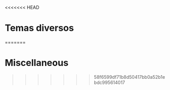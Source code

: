 <<<<<<< HEAD
# Temas diversos

=======

# Miscellaneous
>>>>>>> 58f6599df71b8d50417bb0a52b1ebdc995614017
